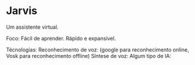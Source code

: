 # Jarvis
Um assistente virtual.

Foco:
    Fácil de aprender.
    Rápido e expansível.

Técnologias:
    Reconhecimento de voz: (google para reconhecimento online, Vosk para reconhecimento offline)
    Síntese de voz:
    Algum tipo de IA:

